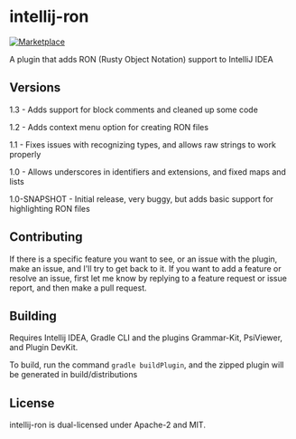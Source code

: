 # intellij-ron
[![Marketplace](https://img.shields.io/static/v1?label=&message=Marketplace&labelColor=FFF&color=000&logo=intellij-idea&logoColor=000)](https://plugins.jetbrains.com/plugin/14897-ron/)

A plugin that adds RON (Rusty Object Notation) support to IntelliJ IDEA

## Versions
1.3 - Adds support for block comments and cleaned up some code

1.2 - Adds context menu option for creating RON files

1.1 - Fixes issues with recognizing types, and allows raw strings to work properly

1.0 - Allows underscores in identifiers and extensions, and fixed maps and lists

1.0-SNAPSHOT - Initial release, very buggy, but adds basic support for highlighting RON files

## Contributing
If there is a specific feature you want to see, or an issue with the plugin, make an issue, and I'll try to get back to it.
If you want to add a feature or resolve an issue, first let me know by replying to a feature request or issue report, and then make a pull request.


## Building
Requires Intellij IDEA, Gradle CLI and the plugins Grammar-Kit, PsiViewer, and Plugin DevKit.

To build, run the command `gradle buildPlugin`, and the zipped plugin will be generated in build/distributions

## License
intellij-ron is dual-licensed under Apache-2 and MIT.